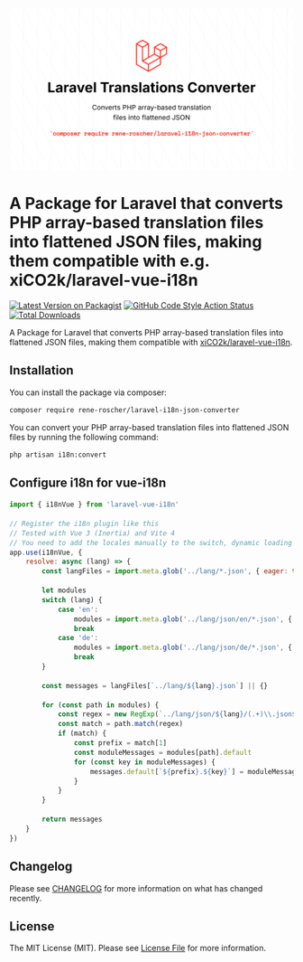 ![PVM Banner](assets/img.png)

# A Package for Laravel that converts PHP array-based translation files into flattened JSON files, making them compatible with e.g. xiCO2k/laravel-vue-i18n

[![Latest Version on Packagist](https://img.shields.io/packagist/v/rene-roscher/laravel-i18n-json-converter.svg?style=flat-square)](https://packagist.org/packages/rene-roscher/laravel-i18n-json-converter)
[![GitHub Code Style Action Status](https://img.shields.io/github/actions/workflow/status/rene-roscher/laravel-i18n-json-converter/fix-php-code-style-issues.yml?branch=main&label=code%20style&style=flat-square)](https://github.com/rene-roscher/laravel-i18n-json-converter/actions?query=workflow%3A"Fix+PHP+code+style+issues"+branch%3Amain)
[![Total Downloads](https://img.shields.io/packagist/dt/rene-roscher/laravel-i18n-json-converter.svg?style=flat-square)](https://packagist.org/packages/rene-roscher/laravel-i18n-json-converter)

A Package for Laravel that converts PHP array-based translation files into flattened JSON files, making them compatible with [xiCO2k/laravel-vue-i18n](https://github.com/xiCO2k/laravel-vue-i18n).

## Installation

You can install the package via composer:

```bash
composer require rene-roscher/laravel-i18n-json-converter
```

You can convert your PHP array-based translation files into flattened JSON files by running the following command:

```bash
php artisan i18n:convert
```

## Configure i18n for vue-i18n

```javascript
import { i18nVue } from 'laravel-vue-i18n'

// Register the i18n plugin like this
// Tested with Vue 3 (Inertia) and Vite 4
// You need to add the locales manually to the switch, dynamic loading is not supported yet
app.use(i18nVue, {
    resolve: async (lang) => {
        const langFiles = import.meta.glob('../lang/*.json', { eager: true })

        let modules
        switch (lang) {
            case 'en':
                modules = import.meta.glob('../lang/json/en/*.json', { eager: true })
                break
            case 'de':
                modules = import.meta.glob('../lang/json/de/*.json', { eager: true })
                break
        }

        const messages = langFiles[`../lang/${lang}.json`] || {}

        for (const path in modules) {
            const regex = new RegExp(`../lang/json/${lang}/(.+)\\.json$`)
            const match = path.match(regex)
            if (match) {
                const prefix = match[1]
                const moduleMessages = modules[path].default
                for (const key in moduleMessages) {
                    messages.default[`${prefix}.${key}`] = moduleMessages[key]
                }
            }
        }

        return messages
    }
})
```

## Changelog

Please see [CHANGELOG](CHANGELOG.md) for more information on what has changed recently.

## License

The MIT License (MIT). Please see [License File](LICENSE.md) for more information.
